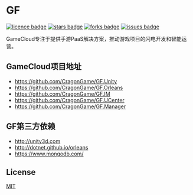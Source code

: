 ﻿# GF
[![licence badge]][licence]
[![stars badge]][stars]
[![forks badge]][forks]
[![issues badge]][issues]

GameCloud专注于提供手游PaaS解决方案，推动游戏项目的闪电开发和智能运营。

## GameCloud项目地址
- https://github.com/CragonGame/GF.Unity 
- https://github.com/CragonGame/GF.Orleans 
- https://github.com/CragonGame/GF.IM 
- https://github.com/CragonGame/GF.UCenter 
- https://github.com/CragonGame/GF.Manager 

## GF第三方依赖
- http://unity3d.com
- http://dotnet.github.io/orleans
- https://www.mongodb.com/

## License
[MIT](/LICENSE)

[licence badge]:https://img.shields.io/badge/license-MIT-blue.svg
[stars badge]:https://img.shields.io/github/stars/CragonGame/GF.UCenter.svg
[forks badge]:https://img.shields.io/github/forks/CragonGame/GF.UCenter.svg
[issues badge]:https://img.shields.io/github/issues/CragonGame/GF.UCenter.svg

[licence]:https://github.com/CragonGame/GF.UCenter/blob/master/LICENSE
[stars]:https://github.com/CragonGame/GF.UCenter/stargazers
[forks]:https://github.com/CragonGame/GF.UCenter/network
[issues]:https://github.com/CragonGame/GF.UCenter/issues

